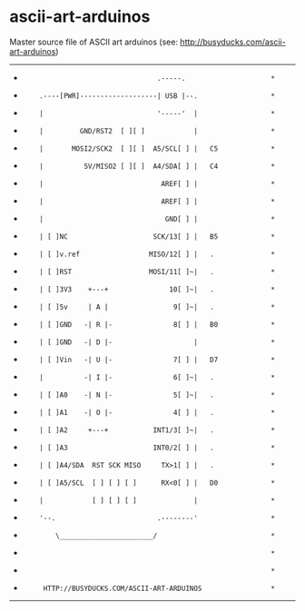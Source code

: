 # ascii-art-arduinos
Master source file of ASCII art arduinos (see: http://busyducks.com/ascii-art-arduinos)

********************************************************************
*                                      .-----.                     *
*         .----[PWR]-------------------| USB |--.                  *
*         |                            '-----'  |                  *
*         |         GND/RST2  [ ][ ]            |                  *
*         |       MOSI2/SCK2  [ ][ ]  A5/SCL[ ] |   C5             *
*         |          5V/MISO2 [ ][ ]  A4/SDA[ ] |   C4             *
*         |                             AREF[ ] |                  *
*         |                             AREF[ ] |                  *
*         |                              GND[ ] |                  *
*         | [ ]NC                     SCK/13[ ] |   B5             *
*         | [ ]v.ref                 MISO/12[ ] |   .              *
*         | [ ]RST                   MOSI/11[ ]~|   .              *
*         | [ ]3V3    +---+               10[ ]~|   .              *
*         | [ ]5v     | A |                9[ ]~|   .              *
*         | [ ]GND   -| R |-               8[ ] |   B0             *
*         | [ ]GND   -| D |-                    |                  *
*         | [ ]Vin   -| U |-               7[ ] |   D7             *
*         |          -| I |-               6[ ]~|   .              *
*         | [ ]A0    -| N |-               5[ ]~|   .              *
*         | [ ]A1    -| O |-               4[ ] |   .              *
*         | [ ]A2     +---+           INT1/3[ ]~|   .              *
*         | [ ]A3                     INT0/2[ ] |   .              *
*         | [ ]A4/SDA  RST SCK MISO     TX>1[ ] |   .              *
*         | [ ]A5/SCL  [ ] [ ] [ ]      RX<0[ ] |   D0             *
*         |            [ ] [ ] [ ]              |                  *
*         '--.                         .--------'                  *
*             \_______________________/                            *
*                                                                  *
*                                                                  *
*          HTTP://BUSYDUCKS.COM/ASCII-ART-ARDUINOS                 *
********************************************************************
